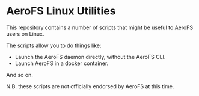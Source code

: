 AeroFS Linux Utilities
===

This repository contains a number of scripts that might be useful to AeroFS
users on Linux.

The scripts allow you to do things like:

- Launch the AeroFS daemon directly, without the AeroFS CLI.
- Launch AeroFS in a docker container.

And so on.

N.B. these scripts are not officially endorsed by AeroFS at this time.
